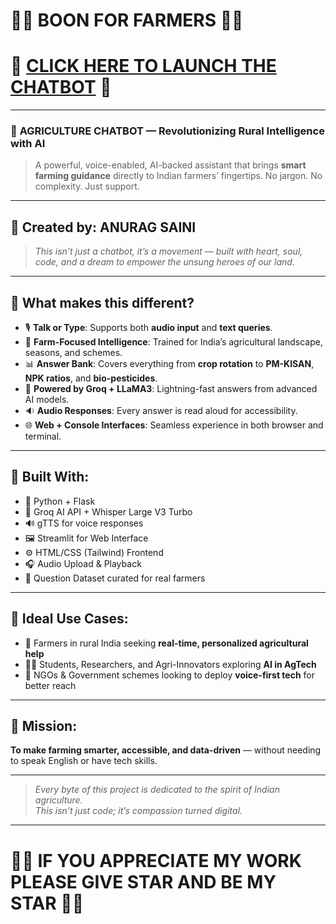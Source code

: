 # 🌟🌾 **BOON FOR FARMERS** 🌾🌟  
# 🚀 [CLICK HERE TO LAUNCH THE CHATBOT](https://agriculture-chatbot-hydqjafiydwvcwfwsssxqg.streamlit.app/) 🚀

---

### 💬 **AGRICULTURE CHATBOT — Revolutionizing Rural Intelligence with AI**  
> A powerful, voice-enabled, AI-backed assistant that brings **smart farming guidance** directly to Indian farmers’ fingertips. No jargon. No complexity. Just support.

---

## 👑 **Created by**: **ANURAG SAINI**  
> _This isn’t just a chatbot, it’s a movement — built with heart, soul, code, and a dream to empower the unsung heroes of our land._

---

## 🌟 What makes this different?

- 🎙️ **Talk or Type**: Supports both **audio input** and **text queries**.
- 🌱 **Farm-Focused Intelligence**: Trained for India’s agricultural landscape, seasons, and schemes.
- 📊 **Answer Bank**: Covers everything from **crop rotation** to **PM-KISAN**, **NPK ratios**, and **bio-pesticides**.
- 🧠 **Powered by Groq + LLaMA3**: Lightning-fast answers from advanced AI models.
- 🔉 **Audio Responses**: Every answer is read aloud for accessibility.
- 🌐 **Web + Console Interfaces**: Seamless experience in both browser and terminal.

---

## 🔧 Built With:
- 🐍 Python + Flask
- 🧠 Groq AI API + Whisper Large V3 Turbo
- 🔊 gTTS for voice responses
- 🖼️ Streamlit for Web Interface
- ⚙️ HTML/CSS (Tailwind) Frontend
- 🎧 Audio Upload & Playback
- 📂 Question Dataset curated for real farmers

---

## 🧭 Ideal Use Cases:
- 🚜 Farmers in rural India seeking **real-time, personalized agricultural help**
- 👨‍🌾 Students, Researchers, and Agri-Innovators exploring **AI in AgTech**
- 🏢 NGOs & Government schemes looking to deploy **voice-first tech** for better reach

---

## 🎯 Mission:
**To make farming smarter, accessible, and data-driven** — without needing to speak English or have tech skills.

---

> _Every byte of this project is dedicated to the spirit of Indian agriculture._  
> _This isn’t just code; it’s compassion turned digital._

---

# 💖🌟 **IF YOU APPRECIATE MY WORK PLEASE GIVE STAR AND BE MY STAR** 🌟💖
